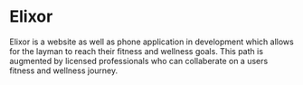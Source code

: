 # Elixor
Elixor is a website as well as phone application in development which allows for the layman to reach their fitness and wellness goals.  This path is augmented by licensed professionals who can collaberate on a users fitness and wellness journey.


